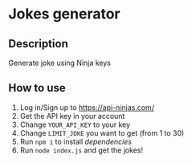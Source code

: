 # Jokes generator

## Description

Generate joke using Ninja keys

## How to use

1. Log in/Sign up to https://api-ninjas.com/
2. Get the API key in your account
3. Change `YOUR_API_KEY` to your key
4. Change `LIMIT_JOKE` you want to get (from 1 to 30)
5. Run `npm i` to install _dependencies_
6. Run `node index.js` and get the jokes!
